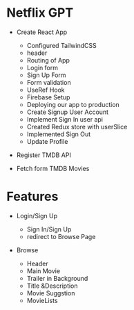 # Netflix GPT

- Create React App

  - Configured TailwindCSS
  - header
  - Routing of App
  - Login form
  - Sign Up Form
  - Form validation
  - UseRef Hook
  - Firebase Setup
  - Deploying our app to production
  - Create Signup User Account
  - Implement Sign In user api
  - Created Redux store with userSlice
  - Implemented Sign Out
  - Update Profile

- Register TMDB API
- Fetch form TMDB Movies

# Features

- Login/Sign Up

  - Sign In/Sign Up
  - redirect to Browse Page

- Browse
  - Header
  - Main Movie
  - Trailer in Background
  - Title &Description
  - Movie Suggstion
  - MovieLists


